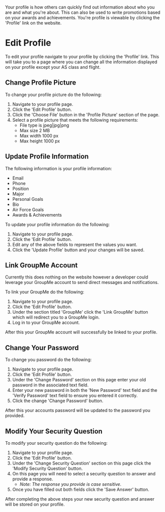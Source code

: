 Your profile is how others can quickly find out information about who you are and what you're about. This can also be 
used to write promotions based on your awards and achievements. You're profile is viewable by clicking the 'Profile' 
link on the website. 

# Edit Profile

To edit your profile navigate to your profile by clicking the 'Profile' link. This will take you to a page where you can
change all the information displayed on your profile except your AS class and flight. 

## Change Profile Picture

To change your profile picture do the following:

1. Navigate to your profile page.
2. Click the 'Edit Profile' button.
3. Click the 'Choose File' button in the 'Profile Picture' section of the page.
4. Select a profile picture that meets the following requirements:
    - File type is jpeg|jpg|png
    - Max size 2 MB
    - Max width 1000 px
    - Max height 1000 px
 
## Update Profile Information

The following information is your profile information:

- Email
- Phone
- Position
- Major
- Personal Goals
- Bio
- Air Force Goals
- Awards & Achievements

To update your profile information do the following:

1. Navigate to your profile page.
2. Click the 'Edit Profile' button.
3. Edit any of the above fields to represent the values you want.
4. Click the 'Update Profile' button and your changes will be saved.

## Link GroupMe Account

Currently this does nothing on the website however a developer could leverage your GroupMe account to send direct 
messages and notifications. 

To link your GroupMe do the following:

1. Navigate to your profile page.
2. Click the 'Edit Profile' button.
3. Under the section titled 'GroupMe' click the 'Link GroupMe' button which will redirect you to a GroupMe login.
4. Log in to your GroupMe account.

After this your GroupMe account will successfully be linked to your profile.

## Change Your Password

To change you password do the following:

1. Navigate to your profile page.
2. Click the 'Edit Profile' button.
3. Under the 'Change Password' section on this page enter your old password in the associated text field.
4. Enter your new password in both the 'New Password' text field and the 'Verify Password' text field to ensure you 
entered it correctly.
5. Click the change 'Change Password' button. 

After this your accounts password will be updated to the password you provided. 

## Modify Your Security Question

To modify your security question do the following:

1. Navigate to your profile page.
2. Click the 'Edit Profile' button.
3. Under the 'Change Security Question' section on this page click the 'Modify Security Question' button.
4. On this page you will need to select a security question to answer and provide a response.
    - *Note: The response you provide is case sensitive.*
5. Once you have filled out both fields click the 'Save Answer' button. 

After completing the above steps your new security question and answer will be stored on your profile.

